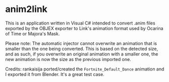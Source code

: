 # anim2link
This is an application written in Visual C# intended to convert .anim files exported by the OBJEX exporter to Link's animation format used by Ocarina of Time or Majora's Mask.

Please note:
The automatic injector cannot overwrite an animation that is smaller than the one being converted. This is based on the detected size, and as such, if you overwrite an original animation with a smaller one, the new animation is now the size as the previous imported one.

Credits:
rankaisija ported/created the `Fortnite_Default_Dance` animation and I exported it from Blender. It's a great test case.
